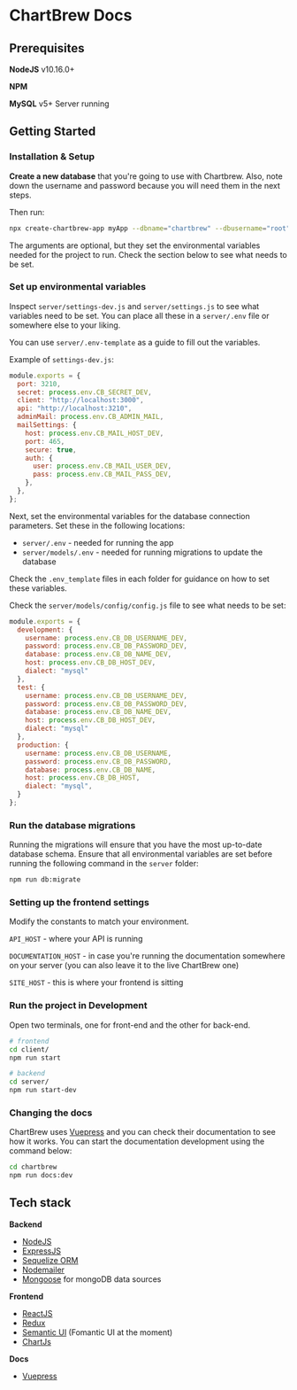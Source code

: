 # ChartBrew Docs

## Prerequisites

**NodeJS** v10.16.0+

**NPM**

**MySQL** v5+ Server running

## Getting Started

### Installation & Setup

**Create a new database** that you're going to use with Chartbrew. Also, note down the username and password because you will need them in the next steps.

Then run:

```sh
npx create-chartbrew-app myApp --dbname="chartbrew" --dbusername="root" --dbpassword="" --dbhost="localhost"
```

The arguments are optional, but they set the environmental variables needed for the project to run. Check the section below to see what needs to be set.

### Set up environmental variables

Inspect `server/settings-dev.js` and `server/settings.js` to see what variables need to be set. You can place all these in a `server/.env` file or somewhere else to your liking.

You can use `server/.env-template` as a guide to fill out the variables.

Example of `settings-dev.js`:

```javascript
module.exports = {
  port: 3210,
  secret: process.env.CB_SECRET_DEV,
  client: "http://localhost:3000",
  api: "http://localhost:3210",
  adminMail: process.env.CB_ADMIN_MAIL,
  mailSettings: {
    host: process.env.CB_MAIL_HOST_DEV,
    port: 465,
    secure: true,
    auth: {
      user: process.env.CB_MAIL_USER_DEV,
      pass: process.env.CB_MAIL_PASS_DEV,
    },
  },
};
```

Next, set the environmental variables for the database connection parameters. Set these in the following locations:

* `server/.env` - needed for running the app
* `server/models/.env` - needed for running migrations to update the database

Check the `.env_template` files in each folder for guidance on how to set these variables.

Check the `server/models/config/config.js` file to see what needs to be set:

```javascript
module.exports = {
  development: {
    username: process.env.CB_DB_USERNAME_DEV,
    password: process.env.CB_DB_PASSWORD_DEV,
    database: process.env.CB_DB_NAME_DEV,
    host: process.env.CB_DB_HOST_DEV,
    dialect: "mysql"
  },
  test: {
    username: process.env.CB_DB_USERNAME_DEV,
    password: process.env.CB_DB_PASSWORD_DEV,
    database: process.env.CB_DB_NAME_DEV,
    host: process.env.CB_DB_HOST_DEV,
    dialect: "mysql"
  },
  production: {
    username: process.env.CB_DB_USERNAME,
    password: process.env.CB_DB_PASSWORD,
    database: process.env.CB_DB_NAME,
    host: process.env.CB_DB_HOST,
    dialect: "mysql",
  }
};
```

### Run the database migrations

Running the migrations will ensure that you have the most up-to-date database schema. Ensure that all environmental variables are set before running the following command in the `server` folder:

```sh
npm run db:migrate
```

### Setting up the frontend settings

Modify the constants to match your environment.

`API_HOST` - where your API is running

`DOCUMENTATION_HOST` - in case you're running the documentation somewhere on your server (you can also leave it to the live ChartBrew one)

`SITE_HOST` - this is where your frontend is sitting

### Run the project in Development

Open two terminals, one for front-end and the other for back-end.

```sh
# frontend
cd client/
npm run start

# backend
cd server/
npm run start-dev
```

### Changing the docs

ChartBrew uses [Vuepress](https://vuepress.vuejs.org/) and you can check their documentation to see how it works. You can start the documentation development using the command below:

```sh
cd chartbrew
npm run docs:dev
```

## Tech stack

**Backend**

* [NodeJS](https://nodejs.org/en/)
* [ExpressJS](https://expressjs.com/)
* [Sequelize ORM](https://sequelize.org/)
* [Nodemailer](https://nodemailer.com/about/)
* [Mongoose](https://mongoosejs.com/) for mongoDB data sources

**Frontend**

* [ReactJS](https://reactjs.org/)
* [Redux](https://redux.js.org/)
* [Semantic UI](https://fomantic-ui.com/) (Fomantic UI at the moment)
* [ChartJs](https://www.chartjs.org/)

**Docs**

* [Vuepress](https://vuepress.vuejs.org/)
